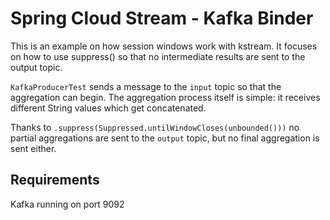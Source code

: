 # Spring Cloud Stream - Kafka Binder
This is an example on how session windows work with kstream. It focuses on how to use suppress() so that no intermediate results are sent to the output topic.

`KafkaProducerTest` sends a message to the `input` topic so that the aggregation can begin. The aggregation process itself is simple: it receives different String values which get concatenated. 

Thanks to `.suppress(Suppressed.untilWindowCloses(unbounded()))` no partial aggregations are sent to the `output` topic, but no final aggregation is sent either.


## Requirements
Kafka running on port 9092
